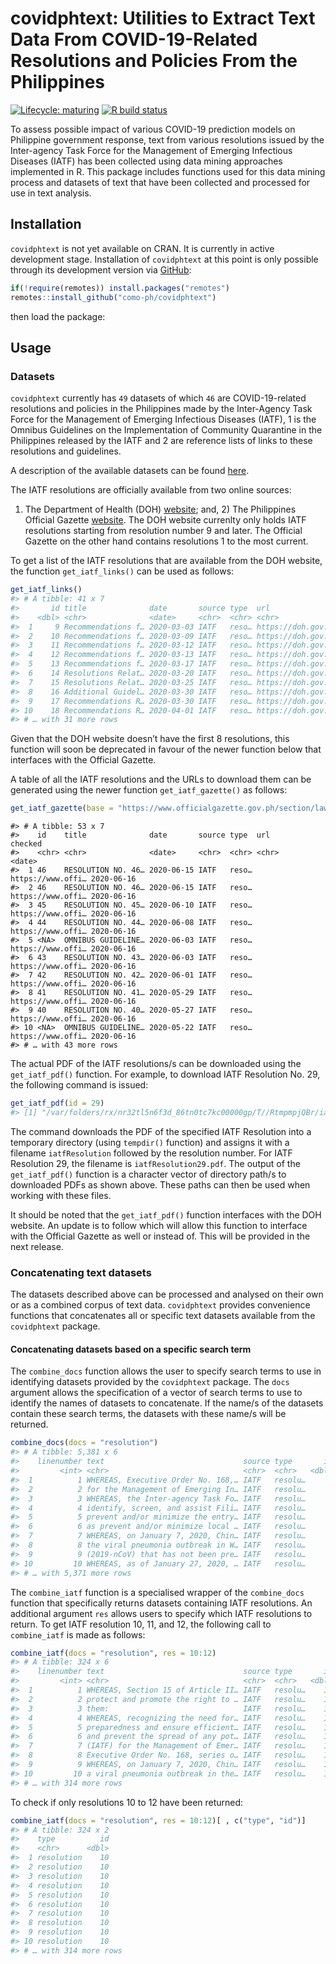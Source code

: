 
<!-- README.md is generated from README.Rmd. Please edit that file -->

# covidphtext: Utilities to Extract Text Data From COVID-19-Related Resolutions and Policies From the Philippines

<!-- badges: start -->

[![Lifecycle:
maturing](https://img.shields.io/badge/lifecycle-maturing-blue.svg)](https://www.tidyverse.org/lifecycle/#maturing)
[![R build
status](https://github.com/como-ph/covidphtext/workflows/R-CMD-check/badge.svg)](https://github.com/como-ph/covidphtext/actions)
<!-- badges: end -->

To assess possible impact of various COVID-19 prediction models on
Philippine government response, text from various resolutions issued by
the Inter-agency Task Force for the Management of Emerging Infectious
Diseases (IATF) has been collected using data mining approaches
implemented in R. This package includes functions used for this data
mining process and datasets of text that have been collected and
processed for use in text analysis.

## Installation

`covidphtext` is not yet available on CRAN. It is currently in active
development stage. Installation of `covidphtext` at this point is only
possible through its development version via
[GitHub](https://github.com/como-ph/covidphtext):

``` r
if(!require(remotes)) install.packages("remotes")
remotes::install_github("como-ph/covidphtext")
```

then load the package:

## Usage

### Datasets

`covidphtext` currently has `49` datasets of which `46` are
COVID-19-related resolutions and policies in the Philippines made by the
Inter-Agency Task Force for the Management of Emerging Infectious
Diseases (IATF), 1 is the Omnibus Guidelines on the Implementation of
Community Quarantine in the Philippines released by the IATF and 2 are
reference lists of links to these resolutions and guidelines.

A description of the available datasets can be found
[here](https://como-ph.github.io/covidphtext/reference/index.html#section-datasets).

The IATF resolutions are officially available from two online sources:
1) The Department of Health (DOH)
[website](https://www.doh.gov.ph/COVID-19/IATF-Resolutions); and, 2) The
Philippines Official Gazette
[website](https://www.officialgazette.gov.ph/section/laws/other-issuances/inter-agency-task-force-for-the-management-of-emerging-infectious-diseases-resolutions/).
The DOH website currenlty only holds IATF resolutions starting from
resolution number 9 and later. The Official Gazette on the other hand
contains resolutions 1 to the most current.

To get a list of the IATF resolutions that are available from the DOH
website, the function `get_iatf_links()` can be used as follows:

``` r
get_iatf_links()
#> # A tibble: 41 x 7
#>       id title              date       source type  url               checked   
#>    <dbl> <chr>              <date>     <chr>  <chr> <chr>             <date>    
#>  1     9 Recommendations f… 2020-03-03 IATF   reso… https://doh.gov.… 2020-06-16
#>  2    10 Recommendations f… 2020-03-09 IATF   reso… https://doh.gov.… 2020-06-16
#>  3    11 Recommendations f… 2020-03-12 IATF   reso… https://doh.gov.… 2020-06-16
#>  4    12 Recommendations f… 2020-03-13 IATF   reso… https://doh.gov.… 2020-06-16
#>  5    13 Recommendations f… 2020-03-17 IATF   reso… https://doh.gov.… 2020-06-16
#>  6    14 Resolutions Relat… 2020-03-20 IATF   reso… https://doh.gov.… 2020-06-16
#>  7    15 Resolutions Relat… 2020-03-25 IATF   reso… https://doh.gov.… 2020-06-16
#>  8    16 Additional Guidel… 2020-03-30 IATF   reso… https://doh.gov.… 2020-06-16
#>  9    17 Recommendations R… 2020-03-30 IATF   reso… https://doh.gov.… 2020-06-16
#> 10    18 Recommendations R… 2020-04-01 IATF   reso… https://doh.gov.… 2020-06-16
#> # … with 31 more rows
```

Given that the DOH website doesn’t have the first 8 resolutions, this
function will soon be deprecated in favour of the newer function below
that interfaces with the Official Gazette.

A table of all the IATF resolutions and the URLs to download them can be
generated using the newer function `get_iatf_gazette()` as follows:

``` r
get_iatf_gazette(base = "https://www.officialgazette.gov.ph/section/laws/other-issuances/inter-agency-task-force-for-the-management-of-emerging-infectious-diseases-resolutions/")
```

    #> # A tibble: 53 x 7
    #>    id    title              date       source type  url               checked   
    #>    <chr> <chr>              <date>     <chr>  <chr> <chr>             <date>    
    #>  1 46    RESOLUTION NO. 46… 2020-06-15 IATF   reso… https://www.offi… 2020-06-16
    #>  2 46    RESOLUTION NO. 46… 2020-06-15 IATF   reso… https://www.offi… 2020-06-16
    #>  3 45    RESOLUTION NO. 45… 2020-06-10 IATF   reso… https://www.offi… 2020-06-16
    #>  4 44    RESOLUTION NO. 44… 2020-06-08 IATF   reso… https://www.offi… 2020-06-16
    #>  5 <NA>  OMNIBUS GUIDELINE… 2020-06-03 IATF   reso… https://www.offi… 2020-06-16
    #>  6 43    RESOLUTION NO. 43… 2020-06-03 IATF   reso… https://www.offi… 2020-06-16
    #>  7 42    RESOLUTION NO. 42… 2020-06-01 IATF   reso… https://www.offi… 2020-06-16
    #>  8 41    RESOLUTION NO. 41… 2020-05-29 IATF   reso… https://www.offi… 2020-06-16
    #>  9 40    RESOLUTION NO. 40… 2020-05-27 IATF   reso… https://www.offi… 2020-06-16
    #> 10 <NA>  OMNIBUS GUIDELINE… 2020-05-22 IATF   reso… https://www.offi… 2020-06-16
    #> # … with 43 more rows

The actual PDF of the IATF resolutions/s can be downloaded using the
`get_iatf_pdf()` function. For example, to download IATF Resolution
No. 29, the following command is issued:

``` r
get_iatf_pdf(id = 29)
#> [1] "/var/folders/rx/nr32tl5n6f3d_86tn0tc7kc00000gp/T//RtmpmpjQBr/iatfResolution29.pdf"
```

The command downloads the PDF of the specified IATF Resolution into a
temporary directory (using `tempdir()` function) and assigns it with a
filename `iatfResolution` followed by the resolution number. For IATF
Resolution 29, the filename is `iatfResolution29.pdf`. The output of the
`get_iatf_pdf()` function is a character vector of directory path/s to
downloaded PDFs as shown above. These paths can then be used when
working with these files.

It should be noted that the `get_iatf_pdf()` function interfaces with
the DOH website. An update is to follow which will allow this function
to interface with the Official Gazette as well or instead of. This will
be provided in the next release.

### Concatenating text datasets

The datasets described above can be processed and analysed on their own
or as a combined corpus of text data. `covidphtext` provides convenience
functions that concatenates all or specific text datasets available from
the `covidphtext` package.

#### Concatenating datasets based on a specific search term

The `combine_docs` function allows the user to specify search terms to
use in identifying datasets provided by the `covidphtext` package. The
`docs` argument allows the specification of a vector of search terms to
use to identify the names of datasets to concatenate. If the name/s of
the datasets contain these search terms, the datasets with these name/s
will be returned.

``` r
combine_docs(docs = "resolution")
#> # A tibble: 5,381 x 6
#>    linenumber text                               source type       id date      
#>         <int> <chr>                              <chr>  <chr>   <dbl> <date>    
#>  1          1 WHEREAS, Executive Order No. 168,… IATF   resolu…     1 2020-01-28
#>  2          2 for the Management of Emerging In… IATF   resolu…     1 2020-01-28
#>  3          3 WHEREAS, the Inter-agency Task Fo… IATF   resolu…     1 2020-01-28
#>  4          4 identify, screen, and assist Fili… IATF   resolu…     1 2020-01-28
#>  5          5 prevent and/or minimize the entry… IATF   resolu…     1 2020-01-28
#>  6          6 as prevent and/or minimize local … IATF   resolu…     1 2020-01-28
#>  7          7 WHEREAS, on January 7, 2020, Chin… IATF   resolu…     1 2020-01-28
#>  8          8 the viral pneumonia outbreak in W… IATF   resolu…     1 2020-01-28
#>  9          9 (2019-nCoV) that has not been pre… IATF   resolu…     1 2020-01-28
#> 10         10 WHEREAS, as of January 27, 2020, … IATF   resolu…     1 2020-01-28
#> # … with 5,371 more rows
```

The `combine_iatf` function is a specialised wrapper of the
`combine_docs` function that specifically returns datasets containing
IATF resolutions. An additional argument `res` allows users to specify
which IATF resolutions to return. To get IATF resolution 10, 11, and 12,
the following call to `combine_iatf` is made as follows:

``` r
combine_iatf(docs = "resolution", res = 10:12)
#> # A tibble: 324 x 6
#>    linenumber text                               source type       id date      
#>         <int> <chr>                              <chr>  <chr>   <dbl> <date>    
#>  1          1 WHEREAS, Section 15 of Article II… IATF   resolu…    10 2020-03-09
#>  2          2 protect and promote the right to … IATF   resolu…    10 2020-03-09
#>  3          3 them:                              IATF   resolu…    10 2020-03-09
#>  4          4 WHEREAS, recognizing the need for… IATF   resolu…    10 2020-03-09
#>  5          5 preparedness and ensure efficient… IATF   resolu…    10 2020-03-09
#>  6          6 and prevent the spread of any pot… IATF   resolu…    10 2020-03-09
#>  7          7 (IATF) for the Management of Emer… IATF   resolu…    10 2020-03-09
#>  8          8 Executive Order No. 168, series o… IATF   resolu…    10 2020-03-09
#>  9          9 WHEREAS, on January 7, 2020, Chin… IATF   resolu…    10 2020-03-09
#> 10         10 a viral pneumonia outbreak in the… IATF   resolu…    10 2020-03-09
#> # … with 314 more rows
```

To check if only resolutions 10 to 12 have been returned:

``` r
combine_iatf(docs = "resolution", res = 10:12)[ , c("type", "id")]
#> # A tibble: 324 x 2
#>    type          id
#>    <chr>      <dbl>
#>  1 resolution    10
#>  2 resolution    10
#>  3 resolution    10
#>  4 resolution    10
#>  5 resolution    10
#>  6 resolution    10
#>  7 resolution    10
#>  8 resolution    10
#>  9 resolution    10
#> 10 resolution    10
#> # … with 314 more rows
```
